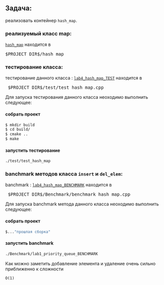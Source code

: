 ## Задача:
реализовать контейнер `hash_map`.

### реализуемый класс map:
[`hash_map`](hash_map/hash_map.h) находится в
<pre>$PROJECT_DIR$/hash_map</pre>

### тестирование класса:
тестирование данного класса : [`lab4_hash_map_TEST`](test/priority_queue_TEST.cpp) находится в
<pre> $PROJECT_DIR$/test/test_hash_map.cpp </pre>

Для запуска тестирования данного класса неоходимо выполнить следующее:

#### собрать проект
```bash
$ mkdir build
$ cd build/
$ cmake ..
$ make 
```
#### запустить тестирование
```bash
./test/test_hash_map
```

### banchmark методов класса `insert` и `del_elem`:

banchmark : [`lab4_hash_map_BENCHMARK`](Benchmark/benchmark_hash_map.cpp) находится в
<pre> $PROJECT_DIR$/Benchmark/benchmark_hash_map.cpp </pre>

Для запуска banchmark метода данного класса неоходимо выполнить следующее:

#### собрать проект
```bash
$..."прошлая сборка"
```
#### запустить banchmark
```bash
./Benchmark/lab1_priority_queue_BENCHMARK
```

Как можно заметить добавление элемента и удаление очень сильно приближенно к сложности 

`O(1)`
